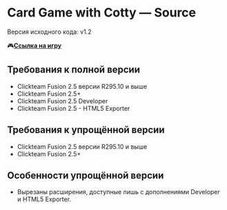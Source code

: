 # Card Game with Cotty — Source
Версия исходного кода: v1.2

🎮[**Ссылка на игру**](https://gkproduction.github.io/games/card_game_with_cotty/game.html)
## Требования к полной версии
- Clickteam Fusion 2.5 версии R295.10 и выше
- Clickteam Fusion 2.5+
- Clickteam Fusion 2.5 Developer
- Clickteam Fusion 2.5 - HTML5 Exporter
## Требования к упрощённой версии
- Clickteam Fusion 2.5 версии R295.10 и выше
- Clickteam Fusion 2.5+
## Особенности упрощённой версии
- Вырезаны расширения, доступные лишь с дополнениями Developer и HTML5 Exporter.
